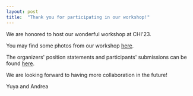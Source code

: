 ```yaml
---
layout: post
title:  "Thank you for participating in our workshop!"
---
```


We are honored to host our wonderful workshop at CHI'23.

You may find some photos from our workshop <a href="/photos">here</a>.

The organizers' position statements and participants' submissions can be found <a href="/schedule">here</a>.

We are looking forward to having more collaboration in the future! 

Yuya and Andrea